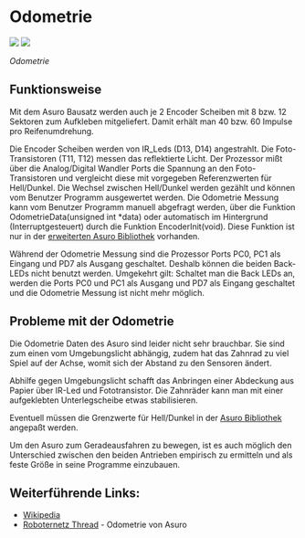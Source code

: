 # Odometrie

![](%assets_url%/irleds.jpg) ![](%assets_url%/odometrie.jpg)

*Odometrie* 

## Funktionsweise

Mit dem Asuro Bausatz werden auch je 2 Encoder Scheiben mit 8 bzw. 12 Sektoren zum Aufkleben mitgeliefert. Damit erhält man 40 bzw. 60 Impulse pro Reifenumdrehung. 

Die Encoder Scheiben werden von IR_Leds (D13, D14) angestrahlt. Die Foto-Transistoren (T11, T12) messen das reflektierte Licht. Der Prozessor mißt über die Analog/Digital Wandler Ports die Spannung an den Foto- Transistoren und vergleicht diese mit vorgegeben Referenzwerten für Hell/Dunkel. Die Wechsel zwischen Hell/Dunkel werden gezählt und können vom Benutzer Programm ausgewertet werden. Die Odometrie Messung kann vom Benutzer Programm manuell abgefragt werden, über die Funktion OdometrieData(unsigned int *data) oder automatisch im Hintergrund (Interruptgesteuert) durch die Funktion EncoderInit(void). Diese Funktion ist nur in der [erweiterten Asuro Bibliothek](bibliothek) vorhanden. 

Während der Odometrie Messung sind die Prozessor Ports PC0, PC1 als Eingang und PD7 als Ausgang geschaltet. Deshalb können die beiden Back-LEDs nicht benutzt werden. Umgekehrt gilt: Schaltet man die Back LEDs an, werden die Ports PC0 und PC1 als Ausgang und PD7 als Eingang geschaltet und die Odometrie Messung ist nicht mehr möglich. 

## Probleme mit der Odometrie

Die Odometrie Daten des Asuro sind leider nicht sehr brauchbar. Sie sind zum einen vom Umgebungslicht abhängig, zudem hat das Zahnrad zu viel Spiel auf der Achse, womit sich der Abstand zu den Sensoren ändert. 

Abhilfe gegen Umgebungslicht schafft das Anbringen einer Abdeckung aus Papier über IR-Led und Fototransistor. Die Zahnräder kann man mit einer aufgeklebten Unterlegscheibe etwas stabilisieren. 

Eventuell müssen die Grenzwerte für Hell/Dunkel in der [Asuro Bibliothek](bibliothek) angepaßt werden. 

Um den Asuro zum Geradeausfahren zu bewegen, ist es auch möglich den Unterschied zwischen den beiden Antrieben empirisch zu ermitteln und als feste Größe in seine Programme einzubauen. 

## Weiterführende Links:

*   [Wikipedia](http://de.wikipedia.org/wiki/Odometrie) 
*   [Roboternetz Thread](http://www.roboternetz.de/phpBB2/zeigebeitrag.php?t=12194) - Odometrie von Asuro 

